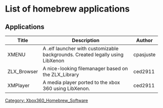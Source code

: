 # List of homebrew applications

## Applications

| Title            | Description                                                                   | Author      |
| ---------------- | ----------------------------------------------------------------------------- | ----------- |
| XMENU            | A .elf launcher with customizable backgrounds. Created legally using LibXenon | cpasjuste   |
| ZLX_Browser      | A nice-looking filemanager based on the ZLX_Library                           | ced2911     |
| XMPlayer         | A media player ported to the xbox 360 using LibXenon.                         | ced2911     |

[Category: Xbox360_Homebrew_Software](../Category_Xbox360_Homebrew_Software)
